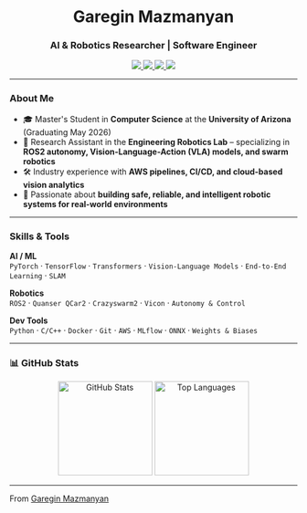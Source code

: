 <h1 align="center">Garegin Mazmanyan</h1>
<h3 align="center">AI & Robotics Researcher | Software Engineer</h3>

<p align="center">
    <a href="https://gareginmazmanyan.com/">
        <img src="https://img.shields.io/badge/Portfolio-000000?style=flat&logo=google-chrome&logoColor=white" />
    </a>
    <a href="https://www.linkedin.com/in/gareginma/">
        <img src="https://img.shields.io/badge/LinkedIn-0A66C2?style=flat&logo=linkedin&logoColor=white" />
    </a>
    <a href="mailto:garegin.ma@gmail.com">
        <img src="https://img.shields.io/badge/Email-D14836?style=flat&logo=gmail&logoColor=white" />
    </a>
    <img src="https://komarev.com/ghpvc/?username=tothelast&label=Views&color=0e75b6&style=flat" />
</p>

---

### About Me
- 🎓 Master's Student in **Computer Science** at the **University of Arizona** (Graduating May 2026)  
- 🤖 Research Assistant in the **Engineering Robotics Lab** – specializing in **ROS2 autonomy, Vision-Language-Action (VLA) models, and swarm robotics**  
- 🛠️ Industry experience with **AWS pipelines, CI/CD, and cloud-based vision analytics**  
- 🌱 Passionate about **building safe, reliable, and intelligent robotic systems for real-world environments**

---

### Skills & Tools

**AI / ML**  
`PyTorch` · `TensorFlow` · `Transformers` · `Vision-Language Models` · `End-to-End Learning` · `SLAM`

**Robotics**  
`ROS2` · `Quanser QCar2` · `Crazyswarm2` · `Vicon` · `Autonomy & Control`

**Dev Tools**  
`Python` · `C/C++` · `Docker` · `Git` · `AWS` · `MLflow` · `ONNX` · `Weights & Biases`

---

### 📊 GitHub Stats
<p align="center">
    <img src="https://github-readme-stats.vercel.app/api?username=tothelast&show_icons=true&theme=default" alt="GitHub Stats" height="165"/>
    <img src="https://github-readme-stats.vercel.app/api/top-langs/?username=tothelast&layout=compact" alt="Top Languages" height="165"/>
</p>

---

From [Garegin Mazmanyan](https://github.com/tothelast)
